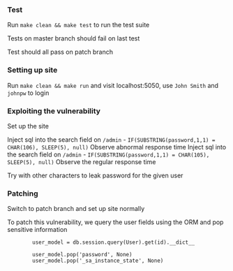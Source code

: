 ### Test
Run `make clean && make test` to run the test suite

Tests on master branch should fail on last test

Test should all pass on patch branch

### Setting up site
Run `make clean && make run` and visit localhost:5050, use `John Smith` and `johnpw` to login

### Exploiting the vulnerability
Set up the site

Inject sql into the search field on `/admin` - `IF(SUBSTRING(password,1,1) = CHAR(106), SLEEP(5), null)`
Observe abnormal response time
Inject sql into the search field on `/admin` - `IF(SUBSTRING(password,1,1) = CHAR(105), SLEEP(5), null)`
Observe the regular response time

Try with other characters to leak password for the given user

### Patching
Switch to patch branch and set up site normally

To patch this vulnerability, we query the user fields using the ORM and pop sensitive information

```
        user_model = db.session.query(User).get(id).__dict__

        user_model.pop('password', None)
        user_model.pop('_sa_instance_state', None)

```
